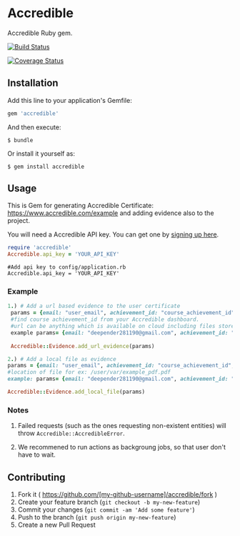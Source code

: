 # Accredible

Accredible Ruby gem. 

[![Build Status](https://travis-ci.org/Integralist/Sinderella.png?.png?branch=master)](http://travis-ci.org/deependersingla/accredible_ruby)  

[![Coverage Status](https://coveralls.io/repos/deependersingla/accredible_ruby/badge.png)](https://coveralls.io/r/deependersingla/accredible_ruby)

## Installation

Add this line to your application's Gemfile:

```ruby
gem 'accredible'
```

And then execute:

    $ bundle

Or install it yourself as:

    $ gem install accredible

## Usage

This is Gem for generating Accredible Certificate: https://www.accredible.com/example and adding evidence also to the project.

You will need a Accredible API key. You can get one by [signing up here](https://accredible.com/issuer/sign_up).

```ruby
require 'accredible'
Accredible.api_key = 'YOUR_API_KEY'
```


```rails
#Add api key to config/application.rb
Accredible.api_key = 'YOUR_API_KEY'
```

### Example
```ruby
1.) # Add a url based evidence to the user certificate
 params = {email: "user_email", achievement_id: "course_achievement_id", url: "url of evidence", description: "description of evidence"}
 #find course achievement_id from your Accredible dashboard.
 #url can be anything which is available on cloud including files stored on #s3. 
 example params= {email: "deepender281190@gmail.com", achievement_id: "examplecourse1", url: "www.accredible.com", description: "example description"}
 
 Accredible::Evidence.add_url_evidence(params)

2.) # Add a local file as evidence
params = {email: "user_email", achievement_id: "course_achievement_id", file: "location_of_file", description: "description of evidence"}
#location of file for ex: /user/var/example_pdf.pdf
example: params= {email: "deepender281190@gmail.com", achievement_id: "examplecourse1", file: "localfile.pdf", description: "example description"}

Accredible::Evidence.add_local_file(params)
```

### Notes
1) Failed requests (such as the ones requesting non-existent entities) will throw `Accredible::AccredibleError`.

2) We recommened to run actions as backgroung jobs, so that user don't have to wait. 

## Contributing

1. Fork it ( https://github.com/[my-github-username]/accredible/fork )
2. Create your feature branch (`git checkout -b my-new-feature`)
3. Commit your changes (`git commit -am 'Add some feature'`)
4. Push to the branch (`git push origin my-new-feature`)
5. Create a new Pull Request
